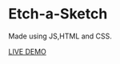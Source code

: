 # Etch-a-Sketch

Made using JS,HTML and CSS.

[LIVE DEMO]([url](https://furiousluck.github.io/Etch-a-Sketch/))
